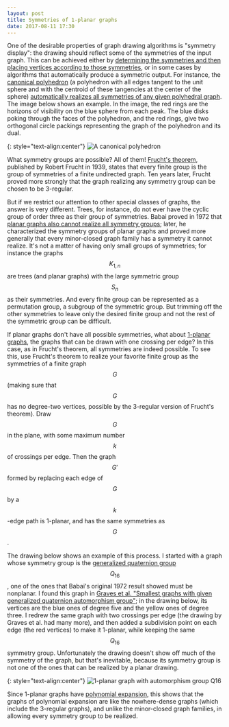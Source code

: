 ```yaml
---
layout: post
title: Symmetries of 1-planar graphs
date: 2017-08-11 17:30
---
```

One of the desirable properties of graph drawing algorithms is "symmetry display": the drawing should reflect some of the symmetries of the input graph. This can be achieved either by [determining the symmetries and then placing vertices according to those symmetries](https://doi.org/10.1007%2F3-540-45848-4_16), or in some cases by algorithms that automatically produce a symmetric output. For instance, the [canonical polyhedron](https://en.wikipedia.org/wiki/Midsphere) (a polyhedron with all edges tangent to the unit sphere and with the centroid of these tangencies at the center of the sphere) [automatically realizes all symmetries of any given polyhedral graph](https://arxiv.org/abs/cs.CG/0101006). The image below shows an example. In the image, the red rings are the horizons of visibility on the blue sphere from each peak. The blue disks poking through the faces of the polyhedron, and the red rings, give two orthogonal circle packings representing the graph of the polyhedron and its dual.

{: style="text-align:center"}
![A canonical polyhedron]({{site.baseurl}}/assets/2017/midsphere.png)

What symmetry groups are possible? All of them! [Frucht's theorem](https://en.wikipedia.org/wiki/Frucht's_theorem), published by Robert Frucht in 1939, states that every finite group is the group of symmetries of a finite undirected graph. Ten years later, Frucht proved more strongly that the graph realizing any symmetry group can be chosen to be 3-regular.

But if we restrict our attention to other special classes of graphs, the answer is very different. Trees, for instance, do not ever have the cyclic group of order three as their group of symmetries. Babai proved in 1972 that [planar graphs also cannot realize all symmetry groups](https://doi.org/10.1016/0012-365X(72)90010-6); later, he characterized the symmetry groups of planar graphs and proved more generally that every minor-closed graph family has a symmetry it cannot realize. It's not a matter of having only small groups of symmetries; for instance the graphs $$K_{1,n}$$ are trees (and planar graphs) with the large symmetric group $$S_n$$ as their symmetries. And every finite group can be represented as a permutation group, a subgroup of the symmetric group. But trimming off the other symmetries to leave only the desired finite group and not the rest of the symmetric group can be difficult.

If planar graphs don't have all possible symmetries, what about [1-planar graphs](https://en.wikipedia.org/wiki/1-planar_graph), the graphs that can be drawn with one crossing per edge? In this case, as in Frucht's theorem, all symmetries are indeed possible. To see this, use Frucht's theorem to realize your favorite finite group as the symmetries of a finite graph $$G$$ (making sure that $$G$$ has no degree-two vertices, possible by the 3-regular version of Frucht's theorem). Draw $$G$$ in the plane, with some maximum number $$k$$ of crossings per edge. Then the graph $$G'$$ formed by replacing each edge of $$G$$ by a $$k$$-edge path is 1-planar, and has the same symmetries as $$G$$.

The drawing below shows an example of this process. I started with a graph whose symmetry group is the [generalized quaternion group](https://en.wikipedia.org/wiki/Generalized_quaternion_group) $$Q_{16}$$, one of the ones that Babai's original 1972 result showed must be nonplanar. I found this graph in [Graves et al. "Smallest graphs with given generalized quaternion automorphism group"](https://doi.org/10.1002/jgt.22166); in the drawing below, its vertices are the blue ones of degree five and the yellow ones of degree three. I redrew the same graph with two crossings per edge (the drawing by Graves et al. had many more), and then added a subdivision point on each edge (the red vertices) to make it 1-planar, while keeping the same $$Q_{16}$$ symmetry group. Unfortunately the drawing doesn't show off much of the symmetry of the graph, but that's inevitable, because its symmetry group is not one of the ones that can be realized by a planar drawing.

{: style="text-align:center"}
![1-planar graph with automorphism group Q16]({{site.baseurl}}/assets/2017/Q16-1planar.png)

Since 1-planar graphs have [polynomial expansion](https://en.wikipedia.org/wiki/Bounded_expansion), this shows that the graphs of polynomial expansion are like the nowhere-dense graphs (which include the 3-regular graphs), and unlike the minor-closed graph families, in allowing every symmetry group to be realized.